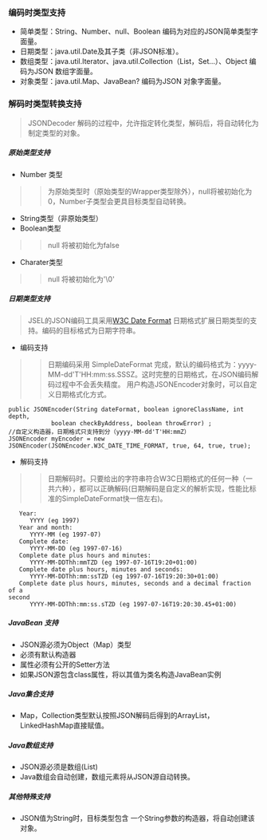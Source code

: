 ### 编码时类型支持 ###

  * 简单类型：String、Number、null、Boolean 编码为对应的JSON简单类型字面量。
  * 日期类型：java.util.Date及其子类（非JSON标准）。
  * 数组类型：java.util.Iterator、java.util.Collection（List，Set...）、Object 编码为JSON 数组字面量。
  * 对象类型：java.util.Map、JavaBean? 编码为JSON 对象字面量。


### 解码时类型转换支持 ###

> JSONDecoder 解码的过程中，允许指定转化类型，解码后，将自动转化为制定类型的对象。

##### 原始类型支持 #####

  * Number 类型
> > 为原始类型时（原始类型的Wrapper类型除外），null将被初始化为0，Number子类型会更具目标类型自动转换。
  * String类型（非原始类型）
  * Boolean类型
> > null 将被初始化为false
  * Charater类型
> > null 将被初始化为'\0'
##### 日期类型支持 #####

> JSEL的JSON编码工具采用[W3C Date Format](http://www.w3.org/TR/NOTE-datetime) 日期格式扩展日期类型的支持。编码的目标格式为日期字符串。
  * 编码支持
> > 日期编码采用 SimpleDateFormat 完成，默认的编码格式为：yyyy-MM-dd'T'HH:mm:ss.SSSZ。这时完整的日期格式，在JSON编码解码过程中不会丢失精度。
> > 用户构造JSONEncoder对象时，可以自定义日期格式化方式。
```
public JSONEncoder(String dateFormat, boolean ignoreClassName, int depth,
			boolean checkByAddress, boolean throwError) ;
//自定义构造器，日期格式只支持到分（yyyy-MM-dd'T'HH:mmZ）
JSONEncoder myEncoder = new JSONEncoder(JSONEncoder.W3C_DATE_TIME_FORMAT, true, 64, true, true);

```
  * 解码支持
> > 日期解码时。只要给出的字符串符合W3C日期格式的任何一种（一共六种），都可以正确解码(日期解码是自定义的解析实现，性能比标准的SimpleDateFormat快一倍左右)。
```
   Year:
      YYYY (eg 1997)
   Year and month:
      YYYY-MM (eg 1997-07)
   Complete date:
      YYYY-MM-DD (eg 1997-07-16)
   Complete date plus hours and minutes:
      YYYY-MM-DDThh:mmTZD (eg 1997-07-16T19:20+01:00)
   Complete date plus hours, minutes and seconds:
      YYYY-MM-DDThh:mm:ssTZD (eg 1997-07-16T19:20:30+01:00)
   Complete date plus hours, minutes, seconds and a decimal fraction of a
second
      YYYY-MM-DDThh:mm:ss.sTZD (eg 1997-07-16T19:20:30.45+01:00)

```
##### JavaBean 支持 #####
  * JSON源必须为Object（Map）类型
  * 必须有默认构造器
  * 属性必须有公开的Setter方法
  * 如果JSON源包含class属性，将以其值为类名构造JavaBean实例

##### Java集合支持 #####
  * Map，Collection类型默认按照JSON解码后得到的ArrayList，LinkedHashMap直接赋值。

##### Java数组支持 #####
  * JSON源必须是数组(List)
  * Java数组会自动创建，数组元素将从JSON源自动转换。

##### 其他特殊支持 #####
  * JSON值为String时，目标类型包含 一个String参数的构造器，将自动创建该对象。